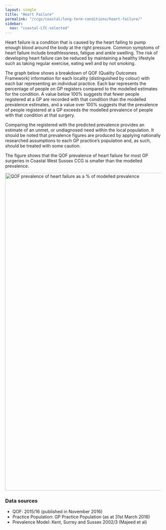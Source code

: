 ```yaml
---
layout: single
title: "Heart Failure"
permalink: "/ccgs/coastal/long-term-conditions/heart-failure/"
sidebar:
  nav: "coastal-LTC-selected"
---
```


Heart failure is a condition that is caused by the heart failing to pump enough blood around the body at the right pressure. Common symptoms of heart failure include breathlessness, fatigue and ankle swelling. The risk of developing heart failure can be reduced by maintaining a healthy lifestyle such as taking regular exercise, eating well and by not smoking.

The graph below shows a breakdown of QOF (Quality Outcomes Framework) information for each locality (distinguished by colour) with each bar representing an individual practice. Each bar represents the percentage of people on GP registers compared to the modelled estimates for the condition. A value below 100% suggests that fewer people registered at a GP are recorded with that condition than the modelled prevalence estimates, and a value over 100% suggests that the prevalence of people registered at a GP exceeds the modelled prevalence of people with that condition at that surgery.

Comparing the registered with the predicted prevalence provides an estimate of an unmet, or undiagnosed need within the local population. It should be noted that prevalence figures are produced by applying nationally researched assumptions to each GP practice’s population and, as such, should be treated with some caution.

The figure shows that the QOF prevalence of heart failure for most GP surgeries in Coastal West Sussex CCG is smaller than the modelled prevalence.

<img src="http://jsna.westsussex.gov.uk/wp-content/uploads/2016/12/Heart.Failure_09GQOF_Mod_prev1516.png" alt="QOF prevalence of heart failure as a % of modelled prevalence" width="645" height="1024" class="alignleft size-large wp-image-1758" />

### Data sources

- QOF: 2015/16 (published in November 2016)
- Practice Population: GP Practice Population (as at 31st March 2016)
- Prevalence Model: Kent, Surrey and Sussex 2002/3 (Majeed et al)
